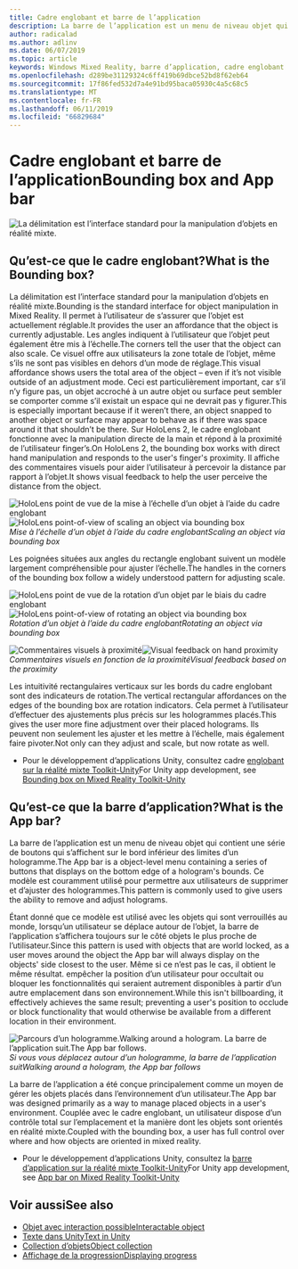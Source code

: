 ```yaml
---
title: Cadre englobant et barre de l’application
description: La barre de l’application est un menu de niveau objet qui contient une série de boutons qui s’affichent sur le bord inférieur des limites d’un hologramme.
author: radicalad
ms.author: adlinv
ms.date: 06/07/2019
ms.topic: article
keywords: Windows Mixed Reality, barre d’application, cadre englobant
ms.openlocfilehash: d289be31129324c6ff419b69dbce52bd8f62eb64
ms.sourcegitcommit: 17f86fed532d7a4e91bd95baca05930c4a5c68c5
ms.translationtype: MT
ms.contentlocale: fr-FR
ms.lasthandoff: 06/11/2019
ms.locfileid: "66829684"
---
```

# <a name="bounding-box-and-app-bar"></a><span data-ttu-id="80920-104">Cadre englobant et barre de l’application</span><span class="sxs-lookup"><span data-stu-id="80920-104">Bounding box and App bar</span></span>
![La délimitation est l’interface standard pour la manipulation d’objets en réalité mixte.](images/640px-boundingbox-hero.jpg)<br>

## <a name="what-is-the-bounding-box"></a><span data-ttu-id="80920-106">Qu’est-ce que le cadre englobant?</span><span class="sxs-lookup"><span data-stu-id="80920-106">What is the Bounding box?</span></span>

<span data-ttu-id="80920-107">La délimitation est l’interface standard pour la manipulation d’objets en réalité mixte.</span><span class="sxs-lookup"><span data-stu-id="80920-107">Bounding is the standard interface for object manipulation in Mixed Reality.</span></span> <span data-ttu-id="80920-108">Il permet à l’utilisateur de s’assurer que l’objet est actuellement réglable.</span><span class="sxs-lookup"><span data-stu-id="80920-108">It provides the user an affordance that the object is currently adjustable.</span></span> <span data-ttu-id="80920-109">Les angles indiquent à l’utilisateur que l’objet peut également être mis à l’échelle.</span><span class="sxs-lookup"><span data-stu-id="80920-109">The corners tell the user that the object can also scale.</span></span> <span data-ttu-id="80920-110">Ce visuel offre aux utilisateurs la zone totale de l’objet, même s’ils ne sont pas visibles en dehors d’un mode de réglage.</span><span class="sxs-lookup"><span data-stu-id="80920-110">This visual affordance shows users the total area of the object – even if it’s not visible outside of an adjustment mode.</span></span> <span data-ttu-id="80920-111">Ceci est particulièrement important, car s’il n’y figure pas, un objet accroché à un autre objet ou surface peut sembler se comporter comme s’il existait un espace qui ne devrait pas y figurer.</span><span class="sxs-lookup"><span data-stu-id="80920-111">This is especially important because if it weren’t there, an object snapped to another object or surface may appear to behave as if there was space around it that shouldn’t be there.</span></span> <span data-ttu-id="80920-112">Sur HoloLens 2, le cadre englobant fonctionne avec la manipulation directe de la main et répond à la proximité de l’utilisateur finger’s.</span><span class="sxs-lookup"><span data-stu-id="80920-112">On HoloLens 2, the bounding box works with direct hand manipulation and responds to the user's finger's proximity.</span></span> <span data-ttu-id="80920-113">Il affiche des commentaires visuels pour aider l’utilisateur à percevoir la distance par rapport à l’objet.</span><span class="sxs-lookup"><span data-stu-id="80920-113">It shows visual feedback to help the user perceive the distance from the object.</span></span> 

<span data-ttu-id="80920-114">![HoloLens point de vue de la mise à l’échelle d’un objet à l’aide du cadre englobant](images/HoloLens2_BoundingBox.gif)</span><span class="sxs-lookup"><span data-stu-id="80920-114">![HoloLens point-of-view of scaling an object via bounding box](images/HoloLens2_BoundingBox.gif)</span></span><br>
<span data-ttu-id="80920-115">*Mise à l’échelle d’un objet à l’aide du cadre englobant*</span><span class="sxs-lookup"><span data-stu-id="80920-115">*Scaling an object via bounding box*</span></span>

<span data-ttu-id="80920-116">Les poignées situées aux angles du rectangle englobant suivent un modèle largement compréhensible pour ajuster l’échelle.</span><span class="sxs-lookup"><span data-stu-id="80920-116">The handles in the corners of the bounding box follow a widely understood pattern for adjusting scale.</span></span> 

<span data-ttu-id="80920-117">![HoloLens point de vue de la rotation d’un objet par le biais du cadre englobant](images/HoloLens2_BoundingBox_Rotate.gif)</span><span class="sxs-lookup"><span data-stu-id="80920-117">![HoloLens point-of-view of rotating an object via bounding box](images/HoloLens2_BoundingBox_Rotate.gif)</span></span><br>
<span data-ttu-id="80920-118">*Rotation d’un objet à l’aide du cadre englobant*</span><span class="sxs-lookup"><span data-stu-id="80920-118">*Rotating an object via bounding box*</span></span>


<span data-ttu-id="80920-119">![Commentaires visuels à proximité](images/HoloLens2_Proximity.gif)</span><span class="sxs-lookup"><span data-stu-id="80920-119">![Visual feedback on hand proximity](images/HoloLens2_Proximity.gif)</span></span><br>
<span data-ttu-id="80920-120">*Commentaires visuels en fonction de la proximité*</span><span class="sxs-lookup"><span data-stu-id="80920-120">*Visual feedback based on the proximity*</span></span>

<span data-ttu-id="80920-121">Les intuitivité rectangulaires verticaux sur les bords du cadre englobant sont des indicateurs de rotation.</span><span class="sxs-lookup"><span data-stu-id="80920-121">The vertical rectangular affordances on the edges of the bounding box are rotation indicators.</span></span> <span data-ttu-id="80920-122">Cela permet à l’utilisateur d’effectuer des ajustements plus précis sur les hologrammes placés.</span><span class="sxs-lookup"><span data-stu-id="80920-122">This gives the user more fine adjustment over their placed holograms.</span></span> <span data-ttu-id="80920-123">Ils peuvent non seulement les ajuster et les mettre à l’échelle, mais également faire pivoter.</span><span class="sxs-lookup"><span data-stu-id="80920-123">Not only can they adjust and scale, but now rotate as well.</span></span>

* <span data-ttu-id="80920-124">Pour le développement d’applications Unity, consultez cadre [englobant sur la réalité mixte Toolkit-Unity](https://microsoft.github.io/MixedRealityToolkit-Unity/Documentation/README_BoundingBox.html)</span><span class="sxs-lookup"><span data-stu-id="80920-124">For Unity app development, see [Bounding box on Mixed Reality Toolkit-Unity](https://microsoft.github.io/MixedRealityToolkit-Unity/Documentation/README_BoundingBox.html)</span></span>



## <a name="what-is-the-app-bar"></a><span data-ttu-id="80920-125">Qu’est-ce que la barre d’application?</span><span class="sxs-lookup"><span data-stu-id="80920-125">What is the App bar?</span></span>

<span data-ttu-id="80920-126">La barre de l’application est un menu de niveau objet qui contient une série de boutons qui s’affichent sur le bord inférieur des limites d’un hologramme.</span><span class="sxs-lookup"><span data-stu-id="80920-126">The App bar is a object-level menu containing a series of buttons that displays on the bottom edge of a hologram's bounds.</span></span> <span data-ttu-id="80920-127">Ce modèle est couramment utilisé pour permettre aux utilisateurs de supprimer et d’ajuster des hologrammes.</span><span class="sxs-lookup"><span data-stu-id="80920-127">This pattern is commonly used to give users the ability to remove and adjust holograms.</span></span>

<span data-ttu-id="80920-128">Étant donné que ce modèle est utilisé avec les objets qui sont verrouillés au monde, lorsqu’un utilisateur se déplace autour de l’objet, la barre de l’application s’affichera toujours sur le côté objets le plus proche de l’utilisateur.</span><span class="sxs-lookup"><span data-stu-id="80920-128">Since this pattern is used with objects that are world locked, as a user moves around the object the App bar will always display on the objects' side closest to the user.</span></span> <span data-ttu-id="80920-129">Même si ce n’est pas le cas, il obtient le même résultat. empêcher la position d’un utilisateur pour occultait ou bloquer les fonctionnalités qui seraient autrement disponibles à partir d’un autre emplacement dans son environnement.</span><span class="sxs-lookup"><span data-stu-id="80920-129">While this isn't billboarding, it effectively achieves the same result; preventing a user's position to occlude or block functionality that would otherwise be available from a different location in their environment.</span></span>

<span data-ttu-id="80920-130">![Parcours d’un hologramme.</span><span class="sxs-lookup"><span data-stu-id="80920-130">![Walking around a hologram.</span></span> <span data-ttu-id="80920-131">La barre de l’application suit.](images/HoloLens2_AppBarFollowing.gif)</span><span class="sxs-lookup"><span data-stu-id="80920-131">The App bar follows.](images/HoloLens2_AppBarFollowing.gif)</span></span><br>
<span data-ttu-id="80920-132">*Si vous vous déplacez autour d’un hologramme, la barre de l’application suit*</span><span class="sxs-lookup"><span data-stu-id="80920-132">*Walking around a hologram, the App bar follows*</span></span>

<span data-ttu-id="80920-133">La barre de l’application a été conçue principalement comme un moyen de gérer les objets placés dans l’environnement d’un utilisateur.</span><span class="sxs-lookup"><span data-stu-id="80920-133">The App bar was designed primarily as a way to manage placed objects in a user's environment.</span></span> <span data-ttu-id="80920-134">Couplée avec le cadre englobant, un utilisateur dispose d’un contrôle total sur l’emplacement et la manière dont les objets sont orientés en réalité mixte.</span><span class="sxs-lookup"><span data-stu-id="80920-134">Coupled with the bounding box, a user has full control over where and how objects are oriented in mixed reality.</span></span>

* <span data-ttu-id="80920-135">Pour le développement d’applications Unity, consultez la [barre d’application sur la réalité mixte Toolkit-Unity](https://microsoft.github.io/MixedRealityToolkit-Unity/Documentation/README_AppBar.html)</span><span class="sxs-lookup"><span data-stu-id="80920-135">For Unity app development, see [App bar on Mixed Reality Toolkit-Unity](https://microsoft.github.io/MixedRealityToolkit-Unity/Documentation/README_AppBar.html)</span></span>

## <a name="see-also"></a><span data-ttu-id="80920-136">Voir aussi</span><span class="sxs-lookup"><span data-stu-id="80920-136">See also</span></span>
* [<span data-ttu-id="80920-137">Objet avec interaction possible</span><span class="sxs-lookup"><span data-stu-id="80920-137">Interactable object</span></span>](interactable-object.md)
* [<span data-ttu-id="80920-138">Texte dans Unity</span><span class="sxs-lookup"><span data-stu-id="80920-138">Text in Unity</span></span>](text-in-unity.md)
* [<span data-ttu-id="80920-139">Collection d’objets</span><span class="sxs-lookup"><span data-stu-id="80920-139">Object collection</span></span>](object-collection.md)
* [<span data-ttu-id="80920-140">Affichage de la progression</span><span class="sxs-lookup"><span data-stu-id="80920-140">Displaying progress</span></span>](progress.md)
